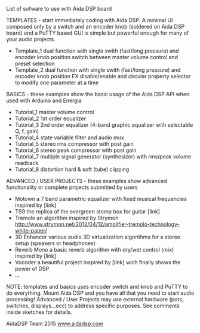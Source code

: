 List of sofware to use with Aida DSP board 

TEMPLATES - start immediately coding with Aida DSP. A minimal UI composed
only by a switch and an encoder knob (soldered on Aida DSP board) and a PuTTY based 
GUI is simple but powerful enough for many of your audio projects.
- Template_1 	dual function with single swith (fast/long pressure) and encoder knob position
				switch between master volume control and preset selection
- Template_2    dual function with single swith (fast/long pressure) and encoder knob position 
				FX disable/enable and circular property selector to modify one parameter at a time

BASICS - these examples show the basic usage of the Aida DSP API when used with Arduino and Energia
- Tutorial_1	master volume control 
- Tutorial_2	1st order equalizer 
- Tutorial_3	2nd order equalizer (4-band graphic equalizer with selectable Q, f, gain)
- Tutorial_4 	state variable filter and audio mux 
- Tutorial_5	stereo rms compressor with post gain
- Tutorial_6	stereo peak compressor with post gain
- Tutorial_7	multiple signal generator (synthesizer) with rms/peak volume readback
- Tutorial_8	distortion hard & soft (tube) clipping

ADVANCED / USER PROJECTS - these examples show advanced functionality or complete projects submitted by users
- Motown 		a 7 band parametric equalizer with fixed musical frequencies inspired by [link]
- TS9 			the replica of the evergreen stomp box for guitar [link]
- Tremolo 		an algorithm inspired by Strymon http://www.strymon.net/2012/04/12/amplifier-tremolo-technology-white-paper/
- 3D Enhancer   various audio 3D virtualization algorithms for a stereo setup (speakers or headphones)
- Reverb Mono   a basic reverb algorithm with dry/wet control (mix) inspired by [link]
- Vocoder       a beautiful project inspired by [link] wich finally shows the power of DSP
- ...

NOTE: templates and basics uses encoder switch and knob and PuTTY to do everything. Mount Aida DSP and
you have all that you need to start audio processing! Advanced / User Projects may use external 
hardware (pots, switches, displays...ecc) to address specific purposes. See comments inside sketches for details. 

AidaDSP Team 2015
www.aidadsp.com